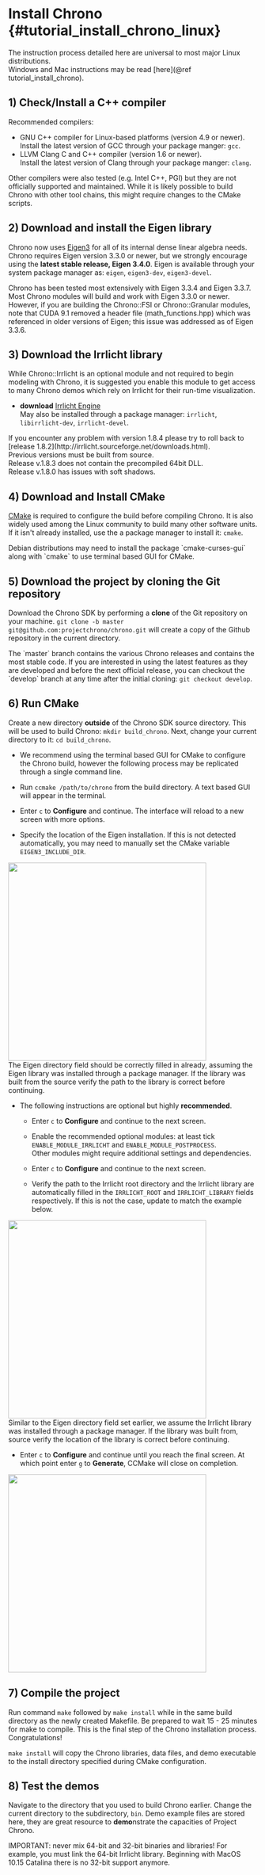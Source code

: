 Install Chrono {#tutorial_install_chrono_linux}
==========================
<div class="ce-info">
The instruction process detailed here are universal to most major Linux distributions.<br>
Windows and Mac instructions may be read [here](@ref tutorial_install_chrono).
</div>

## 1) Check/Install a C++ compiler

Recommended compilers:
- GNU C++ compiler for Linux-based platforms (version 4.9 or newer).<br>
Install the latest version of GCC through your package manger: `gcc`.
- LLVM Clang C and C++ compiler (version 1.6 or newer).<br>
Install the latest version of Clang through your package manger: `clang`.

Other compilers were also tested (e.g. Intel C++, PGI) but they are not officially supported and maintained.
While it is likely possible to build Chrono with other tool chains, this might require changes to the CMake scripts.

## 2) Download and install the Eigen library

Chrono now uses [Eigen3](http://eigen.tuxfamily.org/) for all of its internal dense linear algebra needs. Chrono requires Eigen version 3.3.0 or newer, but we strongly encourage using the **latest stable release, Eigen 3.4.0**. Eigen is available through your system package manager as: `eigen`, `eigen3-dev`, `eigen3-devel`. 

<div class="ce-warning"> 
Chrono has been tested most extensively with Eigen 3.3.4 and Eigen 3.3.7.<br>
Most Chrono modules will build and work with Eigen 3.3.0 or newer.<br>
However, if you are building the Chrono::FSI or Chrono::Granular modules, note that CUDA 9.1 removed a header file (math_functions.hpp) which was referenced in older versions of Eigen; this issue was addressed as of Eigen 3.3.6. 
</div>

## 3) Download the Irrlicht library

While Chrono::Irrlicht is an optional module and not required to begin modeling with Chrono, it is suggested you enable this module to get access to many Chrono demos which rely on Irrlicht for their run-time visualization.

- **download** [Irrlicht Engine](http://irrlicht.sourceforge.net/downloads.html)<br>
May also be installed through a package manager: `irrlicht`, `libirrlicht-dev`, `irrlicht-devel`.

<div class="ce-info">
If you encounter any problem with version 1.8.4 please try to roll back to [release 1.8.2](http://irrlicht.sourceforge.net/downloads.html).<br>
Previous versions must be built from source.<br>
Release v.1.8.3 does not contain the precompiled 64bit DLL.<br>
Release v.1.8.0 has issues with soft shadows.<br>
</div>

## 4) Download and Install CMake

[CMake](https://cmake.org/) is required to configure the build before compiling Chrono. It is also widely used among the Linux community to build many other software units. If it isn't already installed, use the a package manager to install it: `cmake`.

<div class="ce-warning">
Debian distributions may need to install the package `cmake-curses-gui` along with `cmake` to use terminal based GUI for CMake.
</div>

## 5) Download the project by cloning the Git repository

Download the Chrono SDK by performing a **clone** of the Git repository on your machine. `git clone -b master git@github.com:projectchrono/chrono.git` will create a copy of the Github repository in the current directory.

<div class="ce-info">
The `master` branch contains the various Chrono releases and contains the most stable code. If you are interested in using the latest features as they are developed and before the next official release, you can checkout the `develop` branch at any time after the initial cloning: <code>git checkout develop</code>.
</div>

## 6) Run CMake

Create a new directory **outside** of the Chrono SDK source directory. This will be used to build Chrono: `mkdir build_chrono`. Next, change your current directory to it: `cd build_chrono`.
-  We recommend using the terminal based GUI for CMake to configure the Chrono build, however the following process may be replicated through a single command line.

-  Run `ccmake /path/to/chrono` from the build directory. A text based GUI will appear in the terminal.

-  Enter `c` to **Configure** and continue. The interface will reload to a new screen with more options.
  
-  Specify the location of the Eigen installation.
   If this is not detected automatically, you may need to manually set the CMake variable `EIGEN3_INCLUDE_DIR`.<br>

<img src="http://www.projectchrono.org/assets/Images/install_ccmake_1.png" class="img-responsive" width="400">

<div class="ce-warning">
The Eigen directory field should be correctly filled in already, assuming the Eigen library was installed through a package manager. If the library was built from the source verify the path to the library is correct before continuing.
</div>

   - The following instructions are optional but highly **recommended**.

      - Enter `c` to **Configure** and continue to the next screen.

      - Enable the recommended optional modules: at least tick `ENABLE_MODULE_IRRLICHT` and `ENABLE_MODULE_POSTPROCESS`.<br>
     Other modules might require additional settings and dependencies.
      -  Enter `c` to **Configure** and continue to the next screen.
      - Verify the path to the Irrlicht root directory and the Irrlicht library are automatically filled in the `IRRLICHT_ROOT` and `IRRLICHT_LIBRARY` fields respectively. If this is not the case, update to match the example below.

<img src="http://www.projectchrono.org/assets/Images/install_ccmake_2.png" class="img-responsive" width="400">

<div class="ce-warning">
Similar to the Eigen directory field set earlier, we assume the Irrlicht library was installed through a package manager. If the library was built from, source verify the location of the library is correct before continuing.
</div>
 
- Enter `c` to **Configure** and continue until you reach the final screen. At which point enter `g` to **Generate**, CCMake will close on completion.

<img src="http://www.projectchrono.org/assets/Images/install_ccmake_3.png" class="img-responsive" width="400">

## 7) Compile the project

Run command `make` followed by `make install` while in the same build directory as the newly created Makefile. Be prepared to wait 15 - 25 minutes for make to compile. This is the final step of the Chrono installation process. Congratulations!

<div class="ce-info">
<code>make install</code> will copy the Chrono libraries, data files, and demo executable to the install directory specified during CMake configuration.
</div>

## 8) Test the demos

Navigate to the directory that you used to build Chrono earlier. Change the current directory to the subdirectory, `bin`. Demo example files are stored here, they are great resource to **demo**nstrate the capacities of Project Chrono.

<div class="ce-danger">
IMPORTANT: never mix 64-bit and 32-bit binaries and libraries! 
For example, you must link the 64-bit Irrlicht library. Beginning with MacOS 10.15 Catalina there is no 32-bit support anymore.
</div>
